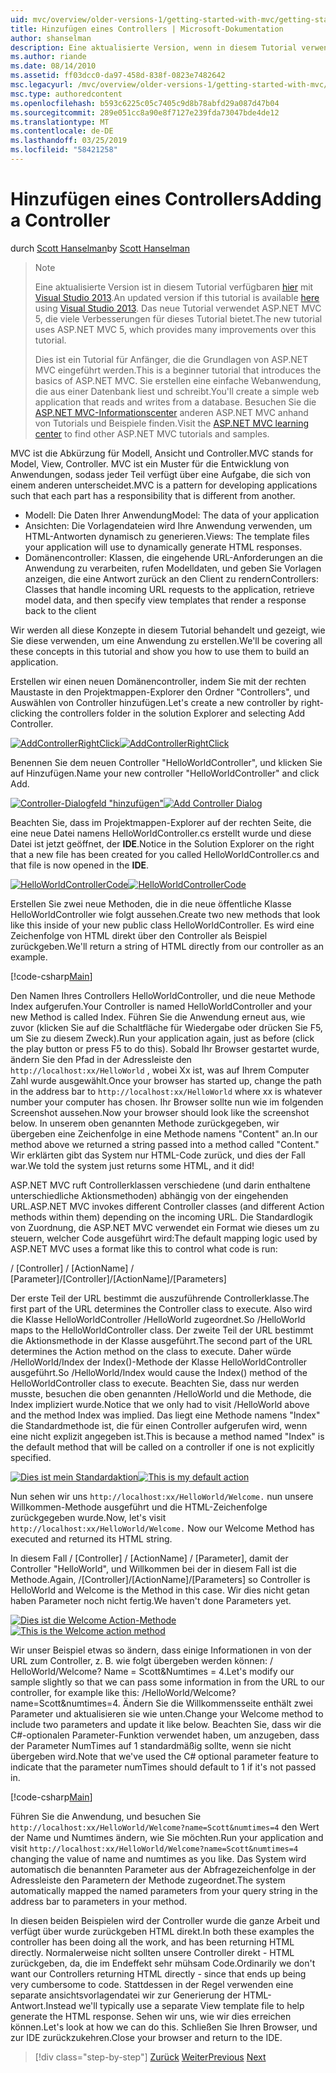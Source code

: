 ```yaml
---
uid: mvc/overview/older-versions-1/getting-started-with-mvc/getting-started-with-mvc-part2
title: Hinzufügen eines Controllers | Microsoft-Dokumentation
author: shanselman
description: Eine aktualisierte Version, wenn in diesem Tutorial verwendet Visual Studio 2013 verfügbar ist. Das neue Tutorial verwendet ASP.NET MVC 5, bietet viele Verbesserungen für t...
ms.author: riande
ms.date: 08/14/2010
ms.assetid: ff03dcc0-da97-458d-838f-0823e7482642
msc.legacyurl: /mvc/overview/older-versions-1/getting-started-with-mvc/getting-started-with-mvc-part2
msc.type: authoredcontent
ms.openlocfilehash: b593c6225c05c7405c9d8b78abfd29a087d47b04
ms.sourcegitcommit: 289e051cc8a90e8f7127e239fda73047bde4de12
ms.translationtype: MT
ms.contentlocale: de-DE
ms.lasthandoff: 03/25/2019
ms.locfileid: "58421258"
---
```

<a name="adding-a-controller"></a><span data-ttu-id="f9c3c-104">Hinzufügen eines Controllers</span><span class="sxs-lookup"><span data-stu-id="f9c3c-104">Adding a Controller</span></span>
====================
<span data-ttu-id="f9c3c-105">durch [Scott Hanselman](https://github.com/shanselman)</span><span class="sxs-lookup"><span data-stu-id="f9c3c-105">by [Scott Hanselman](https://github.com/shanselman)</span></span>

> > [!NOTE]
> > <span data-ttu-id="f9c3c-106">Eine aktualisierte Version ist in diesem Tutorial verfügbaren [hier](../../getting-started/introduction/getting-started.md) mit [Visual Studio 2013](https://my.visualstudio.com/Downloads?q=visual%20studio%202013).</span><span class="sxs-lookup"><span data-stu-id="f9c3c-106">An updated version if this tutorial is available [here](../../getting-started/introduction/getting-started.md) using [Visual Studio 2013](https://my.visualstudio.com/Downloads?q=visual%20studio%202013).</span></span> <span data-ttu-id="f9c3c-107">Das neue Tutorial verwendet ASP.NET MVC 5, die viele Verbesserungen für dieses Tutorial bietet.</span><span class="sxs-lookup"><span data-stu-id="f9c3c-107">The new tutorial uses ASP.NET MVC 5, which provides many improvements over this tutorial.</span></span>
>
>
> <span data-ttu-id="f9c3c-108">Dies ist ein Tutorial für Anfänger, die die Grundlagen von ASP.NET MVC eingeführt werden.</span><span class="sxs-lookup"><span data-stu-id="f9c3c-108">This is a beginner tutorial that introduces the basics of ASP.NET MVC.</span></span> <span data-ttu-id="f9c3c-109">Sie erstellen eine einfache Webanwendung, die aus einer Datenbank liest und schreibt.</span><span class="sxs-lookup"><span data-stu-id="f9c3c-109">You'll create a simple web application that reads and writes from a database.</span></span> <span data-ttu-id="f9c3c-110">Besuchen Sie die [ASP.NET MVC-Informationscenter](../../../index.md) anderen ASP.NET MVC anhand von Tutorials und Beispiele finden.</span><span class="sxs-lookup"><span data-stu-id="f9c3c-110">Visit the [ASP.NET MVC learning center](../../../index.md) to find other ASP.NET MVC tutorials and samples.</span></span>


<span data-ttu-id="f9c3c-111">MVC ist die Abkürzung für Modell, Ansicht und Controller.</span><span class="sxs-lookup"><span data-stu-id="f9c3c-111">MVC stands for Model, View, Controller.</span></span> <span data-ttu-id="f9c3c-112">MVC ist ein Muster für die Entwicklung von Anwendungen, sodass jeder Teil verfügt über eine Aufgabe, die sich von einem anderen unterscheidet.</span><span class="sxs-lookup"><span data-stu-id="f9c3c-112">MVC is a pattern for developing applications such that each part has a responsibility that is different from another.</span></span>

- <span data-ttu-id="f9c3c-113">Modell: Die Daten Ihrer Anwendung</span><span class="sxs-lookup"><span data-stu-id="f9c3c-113">Model: The data of your application</span></span>
- <span data-ttu-id="f9c3c-114">Ansichten: Die Vorlagendateien wird Ihre Anwendung verwenden, um HTML-Antworten dynamisch zu generieren.</span><span class="sxs-lookup"><span data-stu-id="f9c3c-114">Views: The template files your application will use to dynamically generate HTML responses.</span></span>
- <span data-ttu-id="f9c3c-115">Domänencontroller: Klassen, die eingehende URL-Anforderungen an die Anwendung zu verarbeiten, rufen Modelldaten, und geben Sie Vorlagen anzeigen, die eine Antwort zurück an den Client zu rendern</span><span class="sxs-lookup"><span data-stu-id="f9c3c-115">Controllers: Classes that handle incoming URL requests to the application, retrieve model data, and then specify view templates that render a response back to the client</span></span>

<span data-ttu-id="f9c3c-116">Wir werden all diese Konzepte in diesem Tutorial behandelt und gezeigt, wie Sie diese verwenden, um eine Anwendung zu erstellen.</span><span class="sxs-lookup"><span data-stu-id="f9c3c-116">We'll be covering all these concepts in this tutorial and show you how to use them to build an application.</span></span>

<span data-ttu-id="f9c3c-117">Erstellen wir einen neuen Domänencontroller, indem Sie mit der rechten Maustaste in den Projektmappen-Explorer den Ordner "Controllers", und Auswählen von Controller hinzufügen.</span><span class="sxs-lookup"><span data-stu-id="f9c3c-117">Let's create a new controller by right-clicking the controllers folder in the solution Explorer and selecting Add Controller.</span></span>

<span data-ttu-id="f9c3c-118">[![AddControllerRightClick](getting-started-with-mvc-part2/_static/image2.png)](getting-started-with-mvc-part2/_static/image1.png)</span><span class="sxs-lookup"><span data-stu-id="f9c3c-118">[![AddControllerRightClick](getting-started-with-mvc-part2/_static/image2.png)](getting-started-with-mvc-part2/_static/image1.png)</span></span>

<span data-ttu-id="f9c3c-119">Benennen Sie dem neuen Controller "HelloWorldController", und klicken Sie auf Hinzufügen.</span><span class="sxs-lookup"><span data-stu-id="f9c3c-119">Name your new controller "HelloWorldController" and click Add.</span></span>

<span data-ttu-id="f9c3c-120">[![Controller-Dialogfeld "hinzufügen"](getting-started-with-mvc-part2/_static/image4.png)](getting-started-with-mvc-part2/_static/image3.png)</span><span class="sxs-lookup"><span data-stu-id="f9c3c-120">[![Add Controller Dialog](getting-started-with-mvc-part2/_static/image4.png)](getting-started-with-mvc-part2/_static/image3.png)</span></span>

<span data-ttu-id="f9c3c-121">Beachten Sie, dass im Projektmappen-Explorer auf der rechten Seite, die eine neue Datei namens HelloWorldController.cs erstellt wurde und diese Datei ist jetzt geöffnet, der **IDE**.</span><span class="sxs-lookup"><span data-stu-id="f9c3c-121">Notice in the Solution Explorer on the right that a new file has been created for you called HelloWorldController.cs and that file is now opened in the **IDE**.</span></span>

<span data-ttu-id="f9c3c-122">[![HelloWorldControllerCode](getting-started-with-mvc-part2/_static/image6.png)](getting-started-with-mvc-part2/_static/image5.png)</span><span class="sxs-lookup"><span data-stu-id="f9c3c-122">[![HelloWorldControllerCode](getting-started-with-mvc-part2/_static/image6.png)](getting-started-with-mvc-part2/_static/image5.png)</span></span>

<span data-ttu-id="f9c3c-123">Erstellen Sie zwei neue Methoden, die in die neue öffentliche Klasse HelloWorldController wie folgt aussehen.</span><span class="sxs-lookup"><span data-stu-id="f9c3c-123">Create two new methods that look like this inside of your new public class HelloWorldController.</span></span> <span data-ttu-id="f9c3c-124">Es wird eine Zeichenfolge von HTML direkt über den Controller als Beispiel zurückgeben.</span><span class="sxs-lookup"><span data-stu-id="f9c3c-124">We'll return a string of HTML directly from our controller as an example.</span></span>

[!code-csharp[Main](getting-started-with-mvc-part2/samples/sample1.cs)]

<span data-ttu-id="f9c3c-125">Den Namen Ihres Controllers HelloWorldController, und die neue Methode Index aufgerufen.</span><span class="sxs-lookup"><span data-stu-id="f9c3c-125">Your Controller is named HelloWorldController and your new Method is called Index.</span></span> <span data-ttu-id="f9c3c-126">Führen Sie die Anwendung erneut aus, wie zuvor (klicken Sie auf die Schaltfläche für Wiedergabe oder drücken Sie F5, um Sie zu diesem Zweck).</span><span class="sxs-lookup"><span data-stu-id="f9c3c-126">Run your application again, just as before (click the play button or press F5 to do this).</span></span> <span data-ttu-id="f9c3c-127">Sobald Ihr Browser gestartet wurde, ändern Sie den Pfad in der Adressleiste den `http://localhost:xx/HelloWorld` , wobei Xx ist, was auf Ihrem Computer Zahl wurde ausgewählt.</span><span class="sxs-lookup"><span data-stu-id="f9c3c-127">Once your browser has started up, change the path in the address bar to `http://localhost:xx/HelloWorld` where xx is whatever number your computer has chosen.</span></span> <span data-ttu-id="f9c3c-128">Ihr Browser sollte nun wie im folgenden Screenshot aussehen.</span><span class="sxs-lookup"><span data-stu-id="f9c3c-128">Now your browser should look like the screenshot below.</span></span> <span data-ttu-id="f9c3c-129">In unserem oben genannten Methode zurückgegeben, wir übergeben eine Zeichenfolge in eine Methode namens "Content" an.</span><span class="sxs-lookup"><span data-stu-id="f9c3c-129">In our method above we returned a string passed into a method called "Content."</span></span> <span data-ttu-id="f9c3c-130">Wir erklärten gibt das System nur HTML-Code zurück, und dies der Fall war.</span><span class="sxs-lookup"><span data-stu-id="f9c3c-130">We told the system just returns some HTML, and it did!</span></span>

<span data-ttu-id="f9c3c-131">ASP.NET MVC ruft Controllerklassen verschiedene (und darin enthaltene unterschiedliche Aktionsmethoden) abhängig von der eingehenden URL.</span><span class="sxs-lookup"><span data-stu-id="f9c3c-131">ASP.NET MVC invokes different Controller classes (and different Action methods within them) depending on the incoming URL.</span></span> <span data-ttu-id="f9c3c-132">Die Standardlogik von Zuordnung, die ASP.NET MVC verwendet ein Format wie dieses um zu steuern, welcher Code ausgeführt wird:</span><span class="sxs-lookup"><span data-stu-id="f9c3c-132">The default mapping logic used by ASP.NET MVC uses a format like this to control what code is run:</span></span>

<span data-ttu-id="f9c3c-133">/ [Controller] / [ActionName] / [Parameter]</span><span class="sxs-lookup"><span data-stu-id="f9c3c-133">/[Controller]/[ActionName]/[Parameters]</span></span>

<span data-ttu-id="f9c3c-134">Der erste Teil der URL bestimmt die auszuführende Controllerklasse.</span><span class="sxs-lookup"><span data-stu-id="f9c3c-134">The first part of the URL determines the Controller class to execute.</span></span> <span data-ttu-id="f9c3c-135">Also wird die Klasse HelloWorldController /HelloWorld zugeordnet.</span><span class="sxs-lookup"><span data-stu-id="f9c3c-135">So /HelloWorld maps to the HelloWorldController class.</span></span> <span data-ttu-id="f9c3c-136">Der zweite Teil der URL bestimmt die Aktionsmethode in der Klasse ausgeführt.</span><span class="sxs-lookup"><span data-stu-id="f9c3c-136">The second part of the URL determines the Action method on the class to execute.</span></span> <span data-ttu-id="f9c3c-137">Daher würde /HelloWorld/Index der Index()-Methode der Klasse HelloWorldController ausgeführt.</span><span class="sxs-lookup"><span data-stu-id="f9c3c-137">So /HelloWorld/Index would cause the Index() method of the HelloWorldController class to execute.</span></span> <span data-ttu-id="f9c3c-138">Beachten Sie, dass nur werden musste, besuchen die oben genannten /HelloWorld und die Methode, die Index impliziert wurde.</span><span class="sxs-lookup"><span data-stu-id="f9c3c-138">Notice that we only had to visit /HelloWorld above and the method Index was implied.</span></span> <span data-ttu-id="f9c3c-139">Das liegt eine Methode namens "Index" die Standardmethode ist, die für einen Controller aufgerufen wird, wenn eine nicht explizit angegeben ist.</span><span class="sxs-lookup"><span data-stu-id="f9c3c-139">This is because a method named "Index" is the default method that will be called on a controller if one is not explicitly specified.</span></span>

<span data-ttu-id="f9c3c-140">[![Dies ist mein Standardaktion](getting-started-with-mvc-part2/_static/image8.png)](getting-started-with-mvc-part2/_static/image7.png)</span><span class="sxs-lookup"><span data-stu-id="f9c3c-140">[![This is my default action](getting-started-with-mvc-part2/_static/image8.png)](getting-started-with-mvc-part2/_static/image7.png)</span></span>

<span data-ttu-id="f9c3c-141">Nun sehen wir uns `http://localhost:xx/HelloWorld/Welcome.` nun unsere Willkommen-Methode ausgeführt und die HTML-Zeichenfolge zurückgegeben wurde.</span><span class="sxs-lookup"><span data-stu-id="f9c3c-141">Now, let's visit `http://localhost:xx/HelloWorld/Welcome.` Now our Welcome Method has executed and returned its HTML string.</span></span>

<span data-ttu-id="f9c3c-142">In diesem Fall / [Controller] / [ActionName] / [Parameter], damit der Controller "HelloWorld", und Willkommen bei der in diesem Fall ist die Methode.</span><span class="sxs-lookup"><span data-stu-id="f9c3c-142">Again, /[Controller]/[ActionName]/[Parameters] so Controller is HelloWorld and Welcome is the Method in this case.</span></span> <span data-ttu-id="f9c3c-143">Wir dies nicht getan haben Parameter noch nicht fertig.</span><span class="sxs-lookup"><span data-stu-id="f9c3c-143">We haven't done Parameters yet.</span></span>

<span data-ttu-id="f9c3c-144">[![Dies ist die Welcome Action-Methode](getting-started-with-mvc-part2/_static/image10.png)](getting-started-with-mvc-part2/_static/image9.png)</span><span class="sxs-lookup"><span data-stu-id="f9c3c-144">[![This is the Welcome action method](getting-started-with-mvc-part2/_static/image10.png)](getting-started-with-mvc-part2/_static/image9.png)</span></span>

<span data-ttu-id="f9c3c-145">Wir unser Beispiel etwas so ändern, dass einige Informationen in von der URL zum Controller, z. B. wie folgt übergeben werden können: / HelloWorld/Welcome? Name = Scott&amp;Numtimes = 4.</span><span class="sxs-lookup"><span data-stu-id="f9c3c-145">Let's modify our sample slightly so that we can pass some information in from the URL to our controller, for example like this: /HelloWorld/Welcome?name=Scott&amp;numtimes=4.</span></span> <span data-ttu-id="f9c3c-146">Ändern Sie die Willkommensseite enthält zwei Parameter und aktualisieren sie wie unten.</span><span class="sxs-lookup"><span data-stu-id="f9c3c-146">Change your Welcome method to include two parameters and update it like below.</span></span> <span data-ttu-id="f9c3c-147">Beachten Sie, dass wir die C#-optionalen Parameter-Funktion verwendet haben, um anzugeben, dass der Parameter NumTimes auf 1 standardmäßig sollte, wenn sie nicht übergeben wird.</span><span class="sxs-lookup"><span data-stu-id="f9c3c-147">Note that we've used the C# optional parameter feature to indicate that the parameter numTimes should default to 1 if it's not passed in.</span></span>

[!code-csharp[Main](getting-started-with-mvc-part2/samples/sample2.cs)]

<span data-ttu-id="f9c3c-148">Führen Sie die Anwendung, und besuchen Sie `http://localhost:xx/HelloWorld/Welcome?name=Scott&numtimes=4` den Wert der Name und Numtimes ändern, wie Sie möchten.</span><span class="sxs-lookup"><span data-stu-id="f9c3c-148">Run your application and visit `http://localhost:xx/HelloWorld/Welcome?name=Scott&numtimes=4` changing the value of name and numtimes as you like.</span></span> <span data-ttu-id="f9c3c-149">Das System wird automatisch die benannten Parameter aus der Abfragezeichenfolge in der Adressleiste den Parametern der Methode zugeordnet.</span><span class="sxs-lookup"><span data-stu-id="f9c3c-149">The system automatically mapped the named parameters from your query string in the address bar to parameters in your method.</span></span>

<span data-ttu-id="f9c3c-150">In diesen beiden Beispielen wird der Controller wurde die ganze Arbeit und verfügt über wurde zurückgeben HTML direkt.</span><span class="sxs-lookup"><span data-stu-id="f9c3c-150">In both these examples the controller has been doing all the work, and has been returning HTML directly.</span></span> <span data-ttu-id="f9c3c-151">Normalerweise nicht sollten unsere Controller direkt - HTML zurückgeben, da, die im Endeffekt sehr mühsam Code.</span><span class="sxs-lookup"><span data-stu-id="f9c3c-151">Ordinarily we don't want our Controllers returning HTML directly - since that ends up being very cumbersome to code.</span></span> <span data-ttu-id="f9c3c-152">Stattdessen in der Regel verwenden eine separate ansichtsvorlagendatei wir zur Generierung der HTML-Antwort.</span><span class="sxs-lookup"><span data-stu-id="f9c3c-152">Instead we'll typically use a separate View template file to help generate the HTML response.</span></span> <span data-ttu-id="f9c3c-153">Sehen wir uns, wie wir dies erreichen können.</span><span class="sxs-lookup"><span data-stu-id="f9c3c-153">Let's look at how we can do this.</span></span> <span data-ttu-id="f9c3c-154">Schließen Sie Ihren Browser, und zur IDE zurückzukehren.</span><span class="sxs-lookup"><span data-stu-id="f9c3c-154">Close your browser and return to the IDE.</span></span>

> [!div class="step-by-step"]
> <span data-ttu-id="f9c3c-155">[Zurück](getting-started-with-mvc-part1.md)
> [Weiter](getting-started-with-mvc-part3.md)</span><span class="sxs-lookup"><span data-stu-id="f9c3c-155">[Previous](getting-started-with-mvc-part1.md)
[Next](getting-started-with-mvc-part3.md)</span></span>
